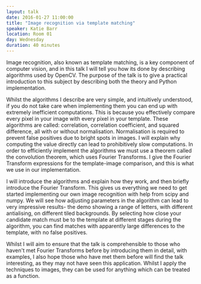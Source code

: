 ```yaml
---
layout: talk
date: 2016-01-27 11:00:00
title: "Image recognition via template matching"
speaker: Katie Barr
location: Room 01
day: Wednesday
duration: 40 minutes
---
```


Image recognition, also known as template matching, is a key component of
computer vision, and in this talk I will tell you how its done by describing
algorithms used by OpenCV. The purpose of the talk is to give a practical
introduction to this subject by describing both the theory and Python
implementation.

Whilst the algorithms I describe are very simple, and intuitively understood,
if you do not take care when implementing them you can end up with extremely
inefficient computations. This is because you effectively compare every pixel
in your image with every pixel in your template. These algorithms are called:
correlation, correlation coefficient, and squared difference, all with or
without normalisation. Normalisation is required to prevent false positives due
to bright spots in images. I will explain why computing the value directly can
lead to prohibitively slow computations. In order to efficiently implement the
algorithms we must use a theorem called the convolution theorem, which uses
Fourier Transforms. I give the Fourier Transform expressions for the
template-image comparison, and this is what we use in our implementation.

I will introduce the algorithms and explain how they work, and then briefly
introduce the Fourier Transform. This gives us everything we need to get
started implementing our own image recognition with help from scipy and numpy.
We will see how adjusting parameters in the algorithm can lead to very
impressive results- the demo showing a range of letters, with different
antialising, on different tiled backgrounds. By selecting how close your
candidate match must be to the template at different stages during the
algorithm, you can find matches with apparently large differences to the
template, with no false positives.

Whilst I will aim to ensure that the talk is comprehensible to those who
haven't met Fourier Transforms before by introducing them in detail, with
examples, I also hope those who have met them before will find the talk
interesting, as they may not have seen this application. Whilst I apply the
techniques to images, they can be used for anything which can be treated as a
function.
